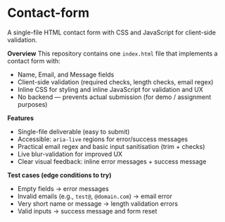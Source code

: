 # Contact-form
A single-file HTML contact form with CSS and JavaScript for client-side validation.

**Overview**
This repository contains one `index.html` file that implements a contact form with:
- Name, Email, and Message fields
- Client-side validation (required checks, length checks, email regex)
- Inline CSS for styling and inline JavaScript for validation and UX
- No backend — prevents actual submission (for demo / assignment purposes)

**Features**
- Single-file deliverable (easy to submit)
- Accessible: `aria-live` regions for error/success messages
- Practical email regex and basic input sanitisation (trim + checks)
- Live blur-validation for improved UX
- Clear visual feedback: inline error messages + success message

**Test cases (edge conditions to try)**
- Empty fields → error messages
- Invalid emails (e.g., `test@`, `@domain.com`) → email error
- Very short name or message → length validation errors
- Valid inputs → success message and form reset




